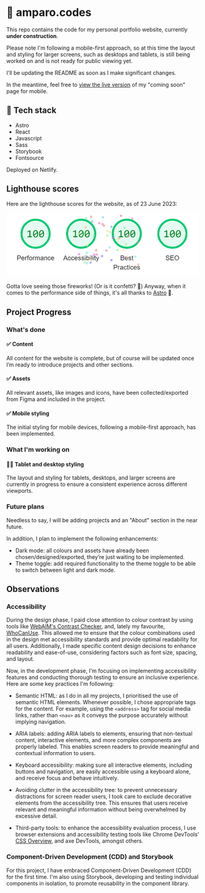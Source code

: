 # 🚧 amparo.codes

This repo contains the code for my personal portfolio website, currently **under construction**.

Please note I'm following a mobile-first approach, so at this time the layout and styling for larger screens, such as desktops and tablets, is still being worked on and is not ready for public viewing yet.

I'll be updating the README as soon as I make significant changes.

In the meantime, feel free to [view the live version](https://amparo-portfolio-wip.netlify.app/) of my "coming soon" page for mobile.

## 🧰 Tech stack

- Astro
- React
- Javascript
- Sass
- Storybook
- Fontsource

Deployed on Netlify.

<!--
## 📐 Prototypes (Figma)

- [Desktop view](https://www.figma.com/proto/pKkpIP8lCASbhEr4iC0atA/Frontend-Portfolio-Website?page-id=72%3A1891&type=design&node-id=206-2061&viewport=554%2C341%2C0.19&scaling=scale-down&starting-point-node-id=206%3A2061&show-proto-sidebar=1)
- [Mobile view (Portrait)](https://www.figma.com/proto/pKkpIP8lCASbhEr4iC0atA/Frontend-Portfolio-Website?page-id=298%3A2468&type=design&node-id=298-2491&viewport=790%2C487%2C0.5&scaling=scale-down&starting-point-node-id=298%3A2491)
- [Tablet view (Portrait)](https://www.figma.com/proto/pKkpIP8lCASbhEr4iC0atA/Frontend-Portfolio-Website?page-id=298%3A2787&type=design&node-id=298-2788&viewport=727%2C487%2C0.47&scaling=scale-down&starting-point-node-id=298%3A2788)
-->

## Lighthouse scores

Here are the lighthouse scores for the website, as of 23 June 2023:

![Lighthouse scores showing 100 on each category](screenshots/lighthouse-23-06-2023.png)

Gotta love seeing those fireworks! (Or is it confetti? 🎉) Anyway, when it comes to the performance side of things, it's all thanks to [Astro](astro.build) 🚀.

## Project Progress

### What's done

#### ✅ Content

All content for the website is complete, but of course will be updated once I’m ready to introduce projects and other sections.

#### ✅ Assets

All relevant assets, like images and icons, have been collected/exported from Figma and included in the project.

#### ✅ Mobile styling

The initial styling for mobile devices, following a mobile-first approach, has been implemented.

### What I'm working on

#### 👷‍♀️ Tablet and desktop styling

The layout and styling for tablets, desktops, and larger screens are currently in progress to ensure a consistent experience across different viewports.

### Future plans

Needless to say, I will be adding projects and an "About" section in the near future.

In addition, I plan to implement the following enhancements:
- Dark mode: all colours and assets have already been chosen/designed/exported, they’re just waiting to be implemented.
- Theme toggle: add required functionality to the theme toggle to be able to switch between light and dark mode.

## Observations

### Accessibility

During the design phase, I paid close attention to colour contrast by using tools like [WebAIM's Contrast Checker](https://webaim.org/resources/contrastchecker/), and, lately my favourite, [WhoCanUse](https://www.whocanuse.com/). This allowed me to ensure that the colour combinations used in the design met accessibility standards and provide optimal readability for all users. Additionally, I made specific content design decisions to enhance readability and ease-of-use, considering factors such as font size, spacing, and layout.

Now, in the development phase, I'm focusing on implementing accessibility features and conducting thorough testing to ensure an inclusive experience. Here are some key practices I'm following:

- Semantic HTML: as I do in all my projects, I prioritised the use of semantic HTML elements. Whenever possible, I chose appropriate tags for the content. For example, using the `<address>` tag for social media links, rather than `<nav>` as it conveys the purpose accurately without implying navigation.

- ARIA labels: adding ARIA labels to elements, ensuring that non-textual content, interactive elements, and more complex components are properly labeled. This enables screen readers to provide meaningful and contextual information to users.

- Keyboard accessibility: making sure all interactive elements, including buttons and navigation, are easily accessible using a keyboard alone, and receive focus and behave intuitively.

- Avoiding clutter in the accessibility tree: to prevent unnecessary distractions for screen reader users, I took care to exclude decorative elements from the accessibility tree. This ensures that users receive relevant and meaningful information without being overwhelmed by excessive detail.

- Third-party tools: to enhance the accessibility evaluation process, I use browser extensions and accessibility testing tools like Chrome DevTools' [CSS Overview](https://developer.chrome.com/docs/devtools/css-overview/), and axe DevTools, amongst others.

### Component-Driven Development (CDD) and Storybook

For this project, I have embraced Component-Driven Development (CDD) for the first time. I'm also using Storybook, developing and testing individual components in isolation, to promote reusability in the component library.

